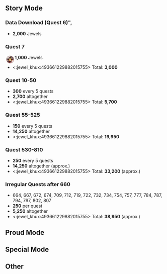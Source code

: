 ## Story Mode
### Data Download (Quest 6)",
- **2,000** Jewels
### Quest 7
<img align="left" src="../images/Jewel_KHUX.png" width="30" height="30" /> **1,000** Jewels
- <:jewel_khux:493661229882015755> Total: **3,000**
### Quest 10-50
- **300** every 5 quests
- **2,700** altogether
- <:jewel_khux:493661229882015755> Total: **5,700**
### Quest 55-525
- **150** every 5 quests
- **14,250** altogether
- <:jewel_khux:493661229882015755> Total: **19,950**
### Quest 530-810
- **250** every 5 quests
- **14,250** altogether (approx.)
- <:jewel_khux:493661229882015755> Total: **33,200** (approx.)
### Irregular Quests after 660
- 664, 667, 672, 674, 709, 712, 719, 722, 732, 734, 754, 757, 777, 784, 787, 794, 797, 802, 807
- **250** per quest
- **5,250** altogether
- <:jewel_khux:493661229882015755> Total: **38,950** (approx.)

## Proud Mode


## Special Mode


## Other

